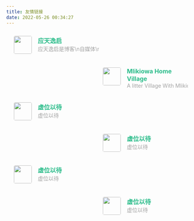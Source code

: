 ```yaml
---
title: 友情链接
date: 2022-05-26 00:34:27
---
```


<div class="post-body">
   <div id="links">
      <style>
         .links-content{
         margin-top:1rem;
         }
         .link-navigation::after {
         content: " ";
         display: block;
         clear: both;
         }
         .card {
         width: 45%;
         font-size: 1rem;
         padding: 10px 20px;
         border-radius: 4px;
         transition-duration: 0.15s;
         margin-bottom: 1rem;
         display:flex;
         }
         .card:nth-child(odd) {
         float: left;
         }
         .card:nth-child(even) {
         float: right;
         }
         .card:hover {
         transform: scale(1.1);
         box-shadow: 0 2px 6px 0 rgba(0, 0, 0, 0.12), 0 0 6px 0 rgba(0, 0, 0, 0.04);
         }
         .card a {
         border:none;
         }
         .card .ava {
         width: 3rem!important;
         height: 3rem!important;
         margin:0!important;
         margin-right: 1em!important;
         border-radius:4px;
         }
         .card .card-header {
         font-style: italic;
         overflow: hidden;
         width: 100%;
         }
         .card .card-header a {
         font-style: normal;
         color: #2bbc8a;
         font-weight: bold;
         text-decoration: none;
         }
         .card .card-header a:hover {
         color: #d480aa;
         text-decoration: none;
         }
         .card .card-header .info {
         font-style:normal;
         color:#a3a3a3;
         font-size:14px;
         min-width: 0;
         overflow: hidden;
         white-space: nowrap;
         }
      </style>
      <div class="links-content">
         <div class="link-navigation">
            <div class="card">
               <img class="ava" src="https://cos.t1qq.com/wp-content/uploads/2022/05/20220519000035454.png" />
               <div class="card-header">
                  <div>
                     <a href="http://www.t1qq.com/">应天逸启</a>
                  </div>
                  <div class="info">应天逸启是博客\n自媒体\n资讯类的网站。</div>
               </div>
            </div>
            <div class="card">
               <img class="ava" src="https://q1.qlogo.cn/g?b=qq&nk=1627126029&s=100" />
               <div class="card-header">
                  <div>
                     <a href="https://nanaeo.cn/">Mlikiowa Home Village</a>
                  </div>
                  <div class="info">A litter Village With Mlikiowa</div>
               </div>
            </div>
           <div class="card">
               <img class="ava" src="https://s1.ax1x.com/2022/05/25/XAUZc9.png" />
               <div class="card-header">
                  <div>
                     <a href="https://huasheng.cf">虚位以待</a>
                  </div>
                  <div class="info">虚位以待</div>
               </div>
            </div>
           <div class="card">
               <img class="ava" src="https://s1.ax1x.com/2022/05/25/XAUZc9.png" />
               <div class="card-header">
                  <div>
                     <a href="https://huasheng.cf">虚位以待</a>
                  </div>
                  <div class="info">虚位以待</div>
               </div>
            </div>
           <div class="card">
               <img class="ava" src="https://s1.ax1x.com/2022/05/25/XAUZc9.png" />
               <div class="card-header">
                  <div>
                     <a href="https://huasheng.cf">虚位以待</a>
                  </div>
                  <div class="info">虚位以待</div>
               </div>
            </div>
           <div class="card">
               <img class="ava" src="https://s1.ax1x.com/2022/05/25/XAUZc9.png" />
               <div class="card-header">
                  <div>
                     <a href="https://huasheng.cf">虚位以待</a>
                  </div>
                  <div class="info">虚位以待</div>
               </div>
            </div>
         </div>
      </div>
   </div>
</div>